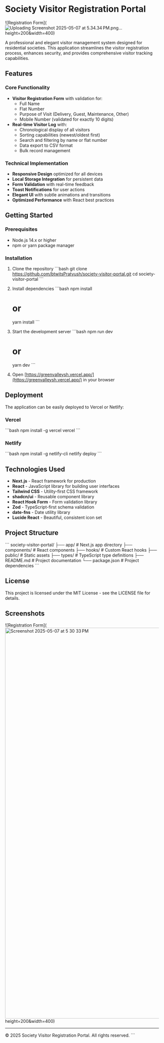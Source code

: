    # Society Visitor Registration Portal
![Registration Form](![Uploading Screenshot 2025-05-07 at 5.34.34 PM.png…]()
height=200&width=400)



A professional and elegant visitor management system designed for residential societies. This application streamlines the visitor registration process, enhances security, and provides comprehensive visitor tracking capabilities.

## Features

### Core Functionality
- **Visitor Registration Form** with validation for:
  - Full Name
  - Flat Number
  - Purpose of Visit (Delivery, Guest, Maintenance, Other)
  - Mobile Number (validated for exactly 10 digits)
- **Real-time Visitor Log** with:
  - Chronological display of all visitors
  - Sorting capabilities (newest/oldest first)
  - Search and filtering by name or flat number
  - Data export to CSV format
  - Bulk record management

### Technical Implementation
- **Responsive Design** optimized for all devices
- **Local Storage Integration** for persistent data
- **Form Validation** with real-time feedback
- **Toast Notifications** for user actions
- **Elegant UI** with subtle animations and transitions
- **Optimized Performance** with React best practices

## Getting Started

### Prerequisites
- Node.js 14.x or higher
- npm or yarn package manager

### Installation

1. Clone the repository
   \`\`\`bash
   git clone https://github.com/btwitsPratyush/society-visitor-portal.git
   cd society-visitor-portal
   \`\`\`

2. Install dependencies
   \`\`\`bash
   npm install
   # or
   yarn install
   \`\`\`

3. Start the development server
   \`\`\`bash
   npm run dev
   # or
   yarn dev
   \`\`\`

4. Open [https://greenvalleysh.vercel.app/](https://greenvalleysh.vercel.app/) in your browser

## Deployment

The application can be easily deployed to Vercel or Netlify:

### Vercel
\`\`\`bash
npm install -g vercel
vercel
\`\`\`

### Netlify
\`\`\`bash
npm install -g netlify-cli
netlify deploy
\`\`\`

## Technologies Used

- **Next.js** - React framework for production
- **React** - JavaScript library for building user interfaces
- **Tailwind CSS** - Utility-first CSS framework
- **shadcn/ui** - Reusable component library
- **React Hook Form** - Form validation library
- **Zod** - TypeScript-first schema validation
- **date-fns** - Date utility library
- **Lucide React** - Beautiful, consistent icon set

## Project Structure

\`\`\`
society-visitor-portal/
├── app/                  # Next.js app directory
├── components/           # React components
├── hooks/                # Custom React hooks
├── public/               # Static assets
├── types/                # TypeScript type definitions
├── README.md             # Project documentation
└── package.json          # Project dependencies
\`\`\`

## License

This project is licensed under the MIT License - see the LICENSE file for details.

## Screenshots

![Registration Form](<img width="1274" alt="Screenshot 2025-05-07 at 5 30 33 PM" src="https://github.com/user-attachments/assets/9009f944-ca9e-4d7b-a531-1713e436b82c" />
height=200&width=400)

---

© 2025 Society Visitor Registration Portal. All rights reserved.
\`\`\`


